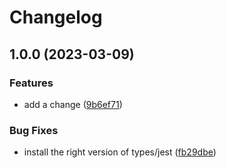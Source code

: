 # Changelog

## 1.0.0 (2023-03-09)


### Features

* add a change ([9b6ef71](https://github.com/Viktor-TechForm/releasing-apps-mono-repo/commit/9b6ef71e76afd00a5b06504e7fce396b469b02c1))


### Bug Fixes

* install the right version of types/jest ([fb29dbe](https://github.com/Viktor-TechForm/releasing-apps-mono-repo/commit/fb29dbe5bc07d5aabe35f0e98d0a1837930ef464))

